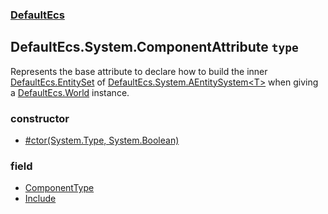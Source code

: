 ### [DefaultEcs](./DefaultEcs 'DefaultEcs')
## DefaultEcs.System.ComponentAttribute `type`
Represents the base attribute to declare how to build the inner [DefaultEcs.EntitySet](./DefaultEcs-EntitySet 'DefaultEcs.EntitySet') of [DefaultEcs.System.AEntitySystem&lt;T&gt;](./DefaultEcs-System-AEntitySystem-T- 'DefaultEcs.System.AEntitySystem&lt;T&gt;') when giving a [DefaultEcs.World](./DefaultEcs-World 'DefaultEcs.World') instance.
### constructor
- [#ctor(System.Type, System.Boolean)](./DefaultEcs-System-ComponentAttribute--ctor(System-Type-_System-Boolean) 'DefaultEcs.System.ComponentAttribute.#ctor(System.Type, System.Boolean)')
### field
- [ComponentType](./DefaultEcs-System-ComponentAttribute-ComponentType 'DefaultEcs.System.ComponentAttribute.ComponentType')
- [Include](./DefaultEcs-System-ComponentAttribute-Include 'DefaultEcs.System.ComponentAttribute.Include')
